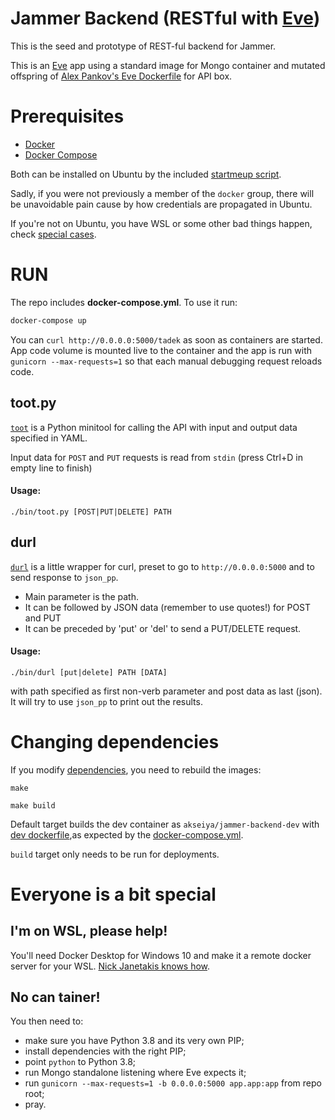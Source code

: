 # Jammer Backend (RESTful with [Eve][eve])

This is the seed and prototype of REST-ful backend for Jammer.

This is an [Eve][eve] app using a standard image for Mongo container
and mutated offspring of [Alex Pankov's Eve Dockerfile][alexdock] for
API box.

[eve]: http://docs.python-eve.org/en/latest/index.html
[alexdock]: https://github.com/alekspankov/docker-eve-python

# Prerequisites

- [Docker](https://docs.docker.com/) 
- [Docker Compose](https://docs.docker.com/compose/)

Both can be installed on Ubuntu by the included
[startmeup script](./bin/startmeup-ubuntu).

Sadly, if you were not previously a member of the `docker` group, there will be unavoidable pain cause by how credentials are propagated in Ubuntu.

If you're not on Ubuntu, you have WSL or some other bad things happen,
check [special cases](#special).

# RUN

The repo includes **docker-compose.yml**. To use it run:

```bash
docker-compose up
```

You can `curl http://0.0.0.0:5000/tadek` as soon as containers are started.
App code volume is mounted live to the container and the app is run with 
`gunicorn --max-requests=1` so that each manual debugging request reloads code.

## toot.py

[`toot`](./bin/toot.py) is a Python minitool for calling the API with
input and output data specified in YAML.

Input data for `POST` and `PUT` requests is read from `stdin`
(press Ctrl+D in empty line to finish)

#### Usage:

```
./bin/toot.py [POST|PUT|DELETE] PATH
```

## durl

[`durl`](./bin/durl) is a little wrapper for curl, preset to go to
`http://0.0.0.0:5000` and to send response to `json_pp`.
- Main parameter is the path.
- It can be followed by JSON data (remember to use quotes!) for POST and PUT
- It can be preceded by 'put' or 'del' to send a PUT/DELETE request.
#### Usage:
```
./bin/durl [put|delete] PATH [DATA]
```


 with path specified as first non-verb parameter
and post data as last (json). It will try to use `json_pp` to print out
the results.

# Changing dependencies

If you modify [dependencies](./requirements.txt), you need to rebuild the images:

```
make
```

```
make build
```

Default target builds the dev container as `akseiya/jammer-backend-dev`
with [dev dockerfile](./docker/Dockerfile.dev),as expected by the 
[docker-compose.yml](./docker-compose.yml).

`build` target only needs to be run for deployments.

<a name="special"></a>

# Everyone is a bit special

## I'm on WSL, please help!

You'll need Docker Desktop for Windows 10 and make it a remote docker server for your WSL. [Nick Janetakis knows how][nickdock].

[nickdock]: https://nickjanetakis.com/blog/setting-up-docker-for-windows-and-wsl-to-work-flawlessly

## No can tainer!

You then need to:
- make sure you have Python 3.8 and its very own PIP;
- install dependencies with the right PIP;
- point `python` to Python 3.8;
- run Mongo standalone listening where Eve expects it;
- run `gunicorn --max-requests=1 -b 0.0.0.0:5000 app.app:app` from repo root;
- pray.

